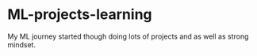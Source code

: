 # ML-projects-learning
My ML journey started though doing lots of projects and as well as strong mindset.

